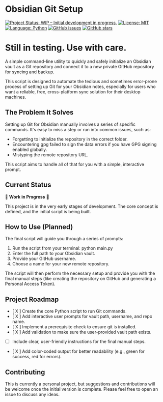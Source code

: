 
# Obsidian Git Setup
[![Project Status: WIP – Initial development in progress.](https://img.shields.io/badge/Project%20Status-WIP-orange.svg)](https://github.com/knowoneactual/obsidian-git-setup)
[![License: MIT](https://img.shields.io/badge/License-MIT-yellow.svg)](https://opensource.org/licenses/MIT)
[![Language: Python](https://img.shields.io/badge/Language-Python-blue.svg)](https://www.python.org/)
[![GitHub issues](https://img.shields.io/github/issues/knowoneactual/obsidian-git-setup.svg)](https://github.com/knowoneactual/obsidian-git-setup/issues)
[![GitHub stars](https://img.shields.io/github/stars/knowoneactual/obsidian-git-setup.svg)](https://github.com/knowoneactual/obsidian-git-setup/stargazers)

# Still in testing. Use with care.

A simple command-line utility to quickly and safely initialize an Obsidian vault as a Git repository and connect it to a new private GitHub repository for syncing and backup.

This script is designed to automate the tedious and sometimes error-prone process of setting up Git for your Obsidian notes, especially for users who want a reliable, free, cross-platform sync solution for their desktop machines.


## The Problem It Solves

Setting up Git for Obsidian manually involves a series of specific commands. It's easy to miss a step or run into common issues, such as:



* Forgetting to initialize the repository in the correct folder.
* Encountering gpg failed to sign the data errors if you have GPG signing enabled globally.
* Mistyping the remote repository URL.

This script aims to handle all of that for you with a simple, interactive prompt.


## Current Status

🚧 **Work in Progress** 🚧

This project is in the very early stages of development. The core concept is defined, and the initial script is being built.


## How to Use (Planned)

The final script will guide you through a series of prompts:



1. Run the script from your terminal: python main.py
2. Enter the full path to your Obsidian vault.
3. Provide your GitHub username.
4. Choose a name for your new remote repository.

The script will then perform the necessary setup and provide you with the final manual steps (like creating the repository on GitHub and generating a Personal Access Token).


## Project Roadmap



* [ X ] Create the core Python script to run Git commands.
* [ X ] Add interactive user prompts for vault path, username, and repo name.
* [ X ] Implement a prerequisite check to ensure git is installed.
* [ X ] Add validation to make sure the user-provided vault path exists.
* [ ] Include clear, user-friendly instructions for the final manual steps.
* [ X ] Add color-coded output for better readability (e.g., green for success, red for errors).


## Contributing

This is currently a personal project, but suggestions and contributions will be welcome once the initial version is complete. Please feel free to open an issue to discuss any ideas.
